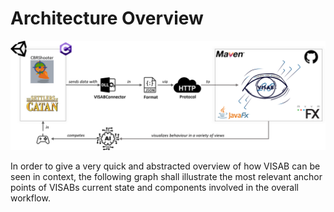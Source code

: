 # Architecture Overview

![Architecture](../../VisabContext.png)

In order to give a very quick and abstracted overview of how VISAB can be seen in context, the following graph shall illustrate the most relevant anchor points
of VISABs current state and components involved in the overall workflow.